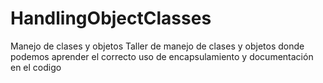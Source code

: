 # HandlingObjectClasses
Manejo de clases y objetos
Taller de manejo de clases y objetos donde podemos aprender el correcto uso de encapsulamiento y documentación en el codigo 
